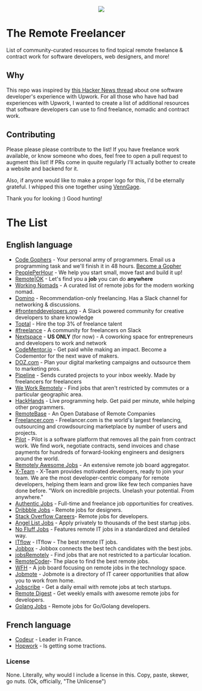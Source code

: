 <p align="center">
  <img src="./RemoteFreelancer.png">
</p>

# The Remote Freelancer
List of community-curated resources to find topical remote freelance &amp; contract work for software developers, web designers, and more!

## Why
This repo was inspired by [this Hacker News thread](https://news.ycombinator.com/item?id=12773282) about one software developer's experience with Upwork. For all those who have had bad experiences with Upwork, I wanted to create a list of additional resources that software developers can use to find freelance, nomadic and contract work.

## Contributing
Please please please contribute to the list! If you have freelance work available, or know someone who does, feel free to open a pull request to augment this list! If PRs come in quuite regularly I'll actually bother to create a website and backend for it.

Also, if anyone would like to make a proper logo for this, I'd be eternally grateful. I whipped this one together using [VennGage](https://venngage.com).

Thank you for looking :) Good hunting!

# The List

## English language

- [Code Gophers](https://codegophers.com/) - Your personal army of programmers. Email us a programming task and we'll finish it in 48 hours. [Become a Gopher](https://codegophers.com/apply.html)
- [PeoplePerHour](https://www.peopleperhour.com) - We help you start small, move fast and build it up!
- [Remote|OK](https://remoteok.io/) - Let's find you a **job** you can do **anywhere**
- [Working Nomads](http://www.workingnomads.co/jobs) - A curated list of remote jobs for the modern working nomad.
- [Domino](https://www.askdomino.com/freelancer) - Recommendation-only freelancing. Has a Slack channel for networking & discussions.
- [#frontenddevelopers.org](http://frontenddevelopers.org/) - A Slack powered community for creative developers to share knowledge
- [Toptal](https://www.toptal.com/) - Hire the top 3% of freelance talent
- [#freelance](http://freelance.chat/) - A community for freelancers on Slack
- [Nextspace](http://nextspace.us/) - **US ONLY** (for now) - A coworking space for entrepreneurs and developers to work and network
- [CodeMentor.io](https://codementor.io) - Get paid while making an impact. Become a Codementor for the next wave of makers.
- [DOZ.com](https://www.doz.com) - Plan your digital marketing campaigns and outsource them to marketing pros.
- [Pipeline](https://www.pipelinedaily.com/#why-use) - Sends curated projects to your inbox weekly. Made by freelancers for freelancers
- [We Work Remotely](https://weworkremotely.com/) - Find jobs that aren't restricted by commutes or a particular geographic area.
- [HackHands](https://hackhands.com) - Live programming help. Get paid per minute, while helping other programmers.
- [RemoteBase](https://remotebase.io/) - An Open Database of Remote Companies
- [Freelancer.com](http://www.freelancer.com/) - Freelancer.com is the world's largest freelancing, outsourcing and crowdsourcing marketplace by number of users and projects.
- [Pilot](https://pilot.co/) - Pilot is a software platform that removes all the pain from contract work. We find work, negotiate contracts, send invoices and chase payments for hundreds of forward-looking engineers and designers around the world.
- [Remotely Awesome Jobs](https://www.remotelyawesomejobs.com) - An extensive remote job board aggregator.
- [X-Team](http://x-team.com) - X-Team provides motivated developers, ready to join your team. We are the most developer-centric company for remote developers, helping them learn and grow like few tech companies have done before. "Work on incredible projects. Unelash your potential. From anywhere."
- [Authentic Jobs](http://www.authenticjobs.com/#onlyremote=1") - Full-time and freelance job opportunities for creatives.
- [Dribbble Jobs](https://dribbble.com/jobs?utf8=%E2%9C%93&amp;anywhere=true&amp;location=Anywhere") - Remote jobs for designers.
- [Stack Overflow Careers](http://careers.stackoverflow.com/jobs/remote)- Remote jobs for developers.
- [Angel List Jobs](https://angel.co/jobs#find/f!%7B%22remote%22%3Atrue%7D) - Apply privately to thousands of the best startup jobs.
- [No Fluff Jobs](https://nofluffjobs.com/#criteria=remote) - Features remote IT jobs in a standardized and detailed way.
- [ITflow](http://itflow.biz/) - ITflow - The best remote IT jobs.
- [Jobbox](https://www.jobbox.io/offers?t=&amp;s=featured&amp;r=on) - Jobbox connects the best tech candidates with the best jobs.
- [jobsRemotely](https://jobsremotely.com/remote/jobs) - Find jobs that are not restricted to a particular location.
- [RemoteCoder](https://remotecoder.io/)- The place to find the best remote jobs.
- [WFH](https://www.wfh.io/) - A job board focusing on remote jobs in the technology space.
- [Jobmote](http://jobmote.com/) - Jobmote is a directory of IT career opportunities that allow you to work from home.
- [Jobscribe](http://jobscri.be/) - Get a daily email with remote jobs at tech startups.
- [Remote Digest](http://remotedigest.com/) - Get weekly emails with awesome remote jobs for developers.
- [Golang Jobs](http://www.golangprojects.com/golang-remote-jobs.html) - Remote jobs for Go/Golang developers.

## French language

- [Codeur](https://www.codeur.com/) - Leader in France.
- [Hopwork](https://www.hopwork.fr/) - Is getting some tractions.

### License
None. Literally, why would I include a license in this. Copy, paste, skewer, go nuts. (Ok, officially, "The Unlicense")
